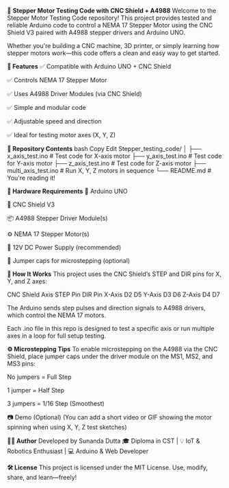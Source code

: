 🚀 **Stepper Motor Testing Code with CNC Shield + A4988**
Welcome to the Stepper Motor Testing Code repository! This project provides tested and reliable Arduino code to control a NEMA 17 Stepper Motor using the CNC Shield V3 paired with A4988 stepper drivers and Arduino UNO.

Whether you're building a CNC machine, 3D printer, or simply learning how stepper motors work—this code offers a clean and easy way to get started.

**🔧 Features**
✅ Compatible with Arduino UNO + CNC Shield

✅ Controls NEMA 17 Stepper Motor

✅ Uses A4988 Driver Modules (via CNC Shield)

✅ Simple and modular code

✅ Adjustable speed and direction

✅ Ideal for testing motor axes (X, Y, Z)

**📁 Repository Contents**
bash
Copy
Edit
Stepper_testing_code/
│
├── x_axis_test.ino        # Test code for X-axis motor
├── y_axis_test.ino        # Test code for Y-axis motor
├── z_axis_test.ino        # Test code for Z-axis motor
├── multi_axis_test.ino    # Run X, Y, Z motors in sequence
└── README.md              # You're reading it!

**🧰 Hardware Requirements**
🧠 Arduino UNO

🧩 CNC Shield V3

📦 A4988 Stepper Driver Module(s)

⚙️ NEMA 17 Stepper Motor(s)

🔌 12V DC Power Supply (recommended)

🔗 Jumper caps for microstepping (optional)

**🧠 How It Works**
This project uses the CNC Shield’s STEP and DIR pins for X, Y, and Z axes:

CNC Shield Axis	STEP Pin	DIR Pin
X-Axis	D2	D5
Y-Axis	D3	D6
Z-Axis	D4	D7

The Arduino sends step pulses and direction signals to A4988 drivers, which control the NEMA 17 motors.

Each .ino file in this repo is designed to test a specific axis or run multiple axes in a loop for full setup testing.

**⚙️ Microstepping Tips**
To enable microstepping on the A4988 via the CNC Shield, place jumper caps under the driver module on the MS1, MS2, and MS3 pins:

No jumpers = Full Step

1 jumper = Half Step

3 jumpers = 1/16 Step (Smoothest)

📷 Demo (Optional)
(You can add a short video or GIF showing the motor spinning when using X, Y, Z test sketches)

**👨‍💻 Author**
Developed by Sunanda Dutta
🎓 Diploma in CST | 💡 IoT & Robotics Enthusiast | 💻 Arduino & Web Developer

**🛠️ License**
This project is licensed under the MIT License.
Use, modify, share, and learn—freely!
